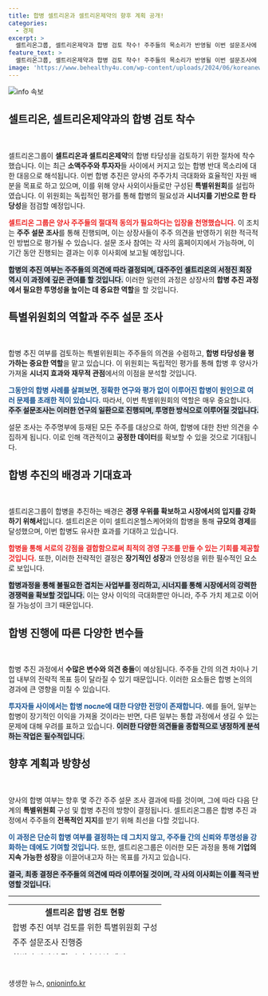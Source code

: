 ```yaml
---
title: 합병 셀트리온과 셀트리온제약의 향후 계획 공개!
categories:
  - 경제
excerpt: >
  셀트리온그룹, 셀트리온제약과 합병 검토 착수! 주주들의 목소리가 반영될 이번 설문조사에 투자자들의 관심이 집중되고 있다. 양사 합병의 시너지와 향후 방향은 과연 어떻게 될까?
feature_text: >
  셀트리온그룹, 셀트리온제약과 합병 검토 착수! 주주들의 목소리가 반영될 이번 설문조사에 투자자들의 관심이 집중되고 있다. 양사 합병의 시너지와 향후 방향은 과연 어떻게 될까?
image: 'https://www.behealthy4u.com/wp-content/uploads/2024/06/koreanews.jpg'
---
```


<p><img src="https://www.behealthy4u.com/wp-content/uploads/2024/06/koreanews.jpg" alt="info 속보" /></p>

<h2 data-ke-size="size26">셀트리온, 셀트리온제약과의 합병 검토 착수</h2>

<p data-ke-size="size16">&nbsp;</p>

<p>셀트리온그룹이 <strong>셀트리온과 셀트리온제약</strong>의 합병 타당성을 검토하기 위한 절차에 착수했습니다. 이는 최근 <strong>소액주주와 투자자</strong>들 사이에서 커지고 있는 합병 반대 목소리에 대한 대응으로 해석됩니다. 이번 합병 추진은 양사의 주주가치 극대화와 효율적인 자원 배분을 목표로 하고 있으며, 이를 위해 양사 사외이사들로만 구성된 <strong>특별위원회</strong>를 설립하였습니다. 이 위원회는 독립적인 평가를 통해 합병의 필요성과 <strong>시너지를 기반으로 한 타당성</strong>을 점검할 예정입니다.</p>

<p><b><span style="color: #ee2323;">셀트리온 그룹은 양사 주주들의 절대적 동의가 필요하다는 입장을 천명했습니다.</span></b> 이 조치는 <strong>주주 설문 조사</strong>를 통해 진행되며, 이는 상장사들이 주주 의견을 반영하기 위한 적극적인 방법으로 평가될 수 있습니다. 설문 조사 참여는 각 사의 홈페이지에서 가능하며, 이 기간 동안 진행되는 결과는 이후 이사회에 보고될 예정입니다.</p>

<p><b><span style="background-color: #21538527;">합병의 추진 여부는 주주들의 의견에 따라 결정되며, 대주주인 셀트리온의 서정진 회장 역시 이 과정에 깊은 관여를 할 것입니다.</span></b> 이러한 일련의 과정은 상장사의 <strong>합병 추진 과정에서 필요한 투명성을 높이는 데 중요한 역할</strong>을 할 것입니다.</p>

<h2 data-ke-size="size26">특별위원회의 역할과 주주 설문 조사</h2>

<p data-ke-size="size16">&nbsp;</p>

<p>합병 추진 여부를 검토하는 특별위원회는 주주들의 의견을 수렴하고, <strong>합병 타당성을 평가하는 중요한 역할</strong>을 맡고 있습니다. 이 위원회는 독립적인 평가를 통해 합병 후 양사가 가져올 <strong>시너지 효과와 재무적 관점</strong>에서의 이점을 분석할 것입니다. </p>

<p><b><span style="color: #1a5490;">그동안의 합병 사례를 살펴보면, 정확한 연구와 평가 없이 이루어진 합병이 원인으로 여러 문제를 초래한 적이 있습니다.</span></b> 따라서, 이번 특별위원회의 역할은 매우 중요합니다. <b><span style="background-color: #21538527;">주주 설문조사는 이러한 연구의 일환으로 진행되며, 투명한 방식으로 이루어질 것입니다.</span></b></p>

<p>설문 조사는 주주명부에 등재된 모든 주주를 대상으로 하여, 합병에 대한 찬반 의견을 수집하게 됩니다. 이로 인해 객관적이고 <strong>공정한 데이터</strong>를 확보할 수 있을 것으로 기대됩니다.</p>

<h2 data-ke-size="size26">합병 추진의 배경과 기대효과</h2>

<p data-ke-size="size16">&nbsp;</p>

<p>셀트리온그룹이 합병을 추진하는 배경은 <strong>경쟁 우위를 확보하고 시장에서의 입지를 강화하기 위해서</strong>입니다. 셀트리온은 이미 셀트리온헬스케어와의 합병을 통해 <strong>규모의 경제</strong>를 달성했으며, 이번 합병도 유사한 효과를 기대하고 있습니다. </p>

<p><b><span style="color: #ee2323;">합병을 통해 서로의 강점을 결합함으로써 최적의 경영 구조를 만들 수 있는 기회를 제공할 것입니다.</span></b> 또한, 이러한 전략적인 결정은 <strong>장기적인 성장</strong>과 안정성을 위한 필수적인 요소로 보입니다. </p>

<p><b><span style="background-color: #21538527;">합병과정을 통해 불필요한 겹치는 사업부를 정리하고, 시너지를 통해 시장에서의 강력한 경쟁력을 확보할 것입니다.</span></b> 이는 양사 이익의 극대화뿐만 아니라, 주주 가치 제고로 이어질 가능성이 크기 때문입니다.</p>

<h2 data-ke-size="size26">합병 진행에 따른 다양한 변수들</h2>

<p data-ke-size="size16">&nbsp;</p>

<p>합병 추진 과정에서 <strong>수많은 변수와 의견 충돌</strong>이 예상됩니다. 주주들 간의 의견 차이나 기업 내부의 전략적 목표 등이 달라질 수 있기 때문입니다. 이러한 요소들은 합병 논의의 경과에 큰 영향을 미칠 수 있습니다. </p>

<p><b><span style="color: #1a5490;">투자자들 사이에서는 합병 после에 대한 다양한 전망이 존재합니다.</span></b> 예를 들어, 일부는 합병이 장기적인 이익을 가져올 것이라는 반면, 다른 일부는 통합 과정에서 생길 수 있는 문제에 대해 우려를 표하고 있습니다. <b><span style="background-color: #21538527;">이러한 다양한 의견들을 종합적으로 냉정하게 분석하는 작업은 필수적입니다.</span></b> </p>

<h2 data-ke-size="size26">향후 계획과 방향성</h2>

<p data-ke-size="size16">&nbsp;</p>

<p>양사의 합병 여부는 향후 몇 주간 주주 설문 조사 결과에 따를 것이며, 그에 따라 다음 단계의 <strong>특별위원회</strong> 구성 및 합병 추진의 방향이 결정됩니다. 셀트리온그룹은 합병 추진 과정에서 주주들의 <strong>전폭적인 지지</strong>를 받기 위해 최선을 다할 것입니다.</p>

<p><b><span style="color: #1a5490;">이 과정은 단순히 합병 여부를 결정하는 데 그치지 않고, 주주들 간의 신뢰와 투명성을 강화하는 데에도 기여할 것입니다.</span></b> 또한, 셀트리온그룹은 이러한 모든 과정을 통해 <strong>기업의 지속 가능한 성장</strong>을 이끌어내고자 하는 목표를 가지고 있습니다.</p>

<p><b><span style="background-color: #21538527;">결국, 최종 결정은 주주들의 의견에 따라 이루어질 것이며, 각 사의 이사회는 이를 적극 반영할 것입니다.</span></b> </p>

<hr>

<table style="height: 100px; width: 100%; border-collapse: collapse;">
  <tbody>
    <tr>
      <td style="text-align: center; height: 17px;"><b>셀트리온 합병 검토 현황</b></td>
    </tr>
    <tr>
      <td style="height: 17px;">합병 추진 여부 검토를 위한 특별위원회 구성</td>
    </tr>
    <tr>
      <td style="height: 17px;">주주 설문조사 진행중</td>
    </tr>
    <tr>
      <td style="height: 17px;">합병의 타당성 및 시너지 분석 예정</td>
    </tr>
  </tbody>
</table>

<p data-ke-size="size16">&nbsp;</p>
생생한 뉴스, <a href="https://onioninfo.kr" rel="dofollow">onioninfo.kr</a>


